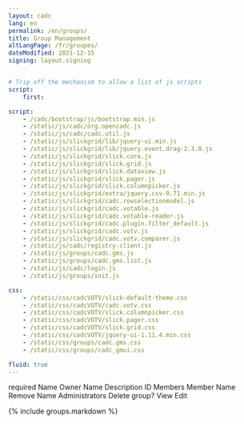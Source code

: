 ```yaml
---
layout: cadc
lang: en
permalink: /en/groups/
title: Group Management
altLangPage: /fr/groupes/
dateModified: 2021-12-15
signing: layout.signing


# Trip off the mechanism to allow a list of js scripts
script:
    first:

script:
    - /cadc/bootstrap/js/bootstrap.min.js
    - /static/js/cadc/org.opencadc.js
    - /static/js/cadc/cadc.util.js
    - /static/js/slickgrid/lib/jquery-ui.min.js
    - /static/js/slickgrid/lib/jquery.event.drag-2.3.0.js
    - /static/js/slickgrid/slick.core.js
    - /static/js/slickgrid/slick.grid.js
    - /static/js/slickgrid/slick.dataview.js
    - /static/js/slickgrid/slick.pager.js
    - /static/js/slickgrid/slick.columnpicker.js
    - /static/js/slickgrid/extra/jquery.csv-0.71.min.js
    - /static/js/slickgrid/cadc.rowselectionmodel.js
    - /static/js/slickgrid/cadc.votable.js
    - /static/js/slickgrid/cadc.votable-reader.js
    - /static/js/slickgrid/cadc.plugin.filter_default.js
    - /static/js/slickgrid/cadc.votv.js
    - /static/js/slickgrid/cadc.votv.comparer.js
    - /static/js/cadc/registry-client.js
    - /static/js/groups/cadc.gms.js
    - /static/js/groups/cadc.gms.list.js
    - /static/js/cadc/login.js
    - /static/js/groups/init.js

css: 
    - /static/css/cadcVOTV/slick-default-theme.css
    - /static/css/cadcVOTV/cadc.votv.css
    - /static/css/cadcVOTV/slick.columnpicker.css
    - /static/css/cadcVOTV/slick.pager.css
    - /static/css/cadcVOTV/slick.grid.css
    - /static/css/cadcVOTV/jquery-ui-1.11.4.min.css
    - /static/css/groups/cadc.gms.css
    - /static/css/groups/cadc_gmui.css

fluid: true
---
```


<div id="list_content_headers" class="hidden" lang="en">
    <span class="label_required" lang="en">required</span>
    <span class="list_header_name" lang="en">Name</span>
    <span class="list_header_owner_name" lang="en">Owner Name</span>
    <span class="list_header_description" lang="en">Description</span>
    <span class="list_header_id" lang="en">ID</span>
    <span class="list_header_members" lang="en">Members</span>
    <span class="list_header_member_name" lang="en">Member Name</span>
    <span class="list_header_remove" lang="en">Remove</span>
    <span class="list_header_admin_name" lang="en">Name</span>
    <span class="list_header_admins" lang="en">Administrators</span>
    <span class="delete_group_confirmation_title" lang="en">Delete group?</span>
    <span class="view_txt" lang="en">View</span>
    <span class="edit_txt" lang="en">Edit</span>
</div>

{% include groups.markdown %}

